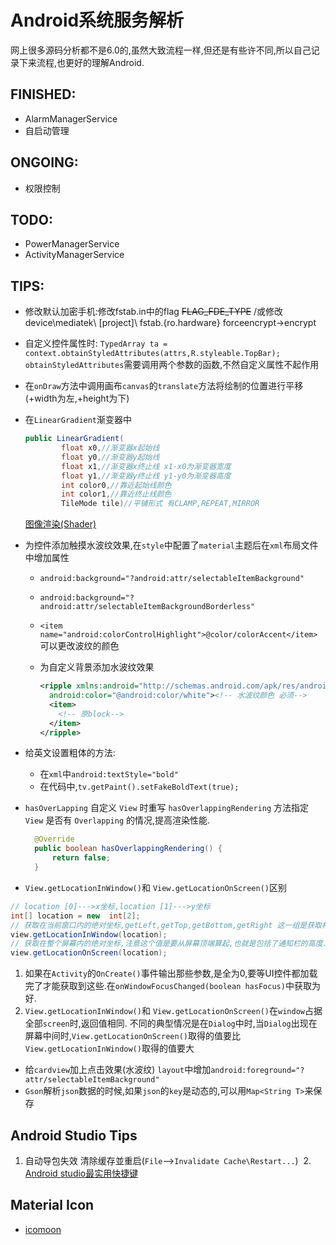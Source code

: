 # Android系统服务解析
网上很多源码分析都不是6.0的,虽然大致流程一样,但还是有些许不同,所以自己记录下来流程,也更好的理解Android.
## FINISHED:
- AlarmManagerService
- 自启动管理

## ONGOING:
- 权限控制

## TODO:
- PowerManagerService
- ActivityManagerService

## TIPS:
- 修改默认加密手机:修改fstab.in中的flag ~~FLAG_FDE_TYPE~~ /或修改device\mediatek\ [project]\ fstab.{ro.hardware} forceencrypt->encrypt
- 自定义控件属性时:
  ```TypedArray ta = context.obtainStyledAttributes(attrs,R.styleable.TopBar);```
  `obtainStyledAttributes`需要调用两个参数的函数,不然自定义属性不起作用
- 在`onDraw`方法中调用画布`canvas`的`translate`方法将绘制的位置进行平移(+width为左,+height为下)
- 在`LinearGradient`渐变器中

  ```Java
  public LinearGradient(
          float x0,//渐变器x起始线
          float y0,//渐变器y起始线
          float x1,//渐变器x终止线 x1-x0为渐变器宽度
          float y1,//渐变器y终止线 y1-y0为渐变器高度
          int color0,//靠近起始线颜色
          int color1,//靠近终止线颜色
          TileMode tile)//平铺形式 有CLAMP,REPEAT,MIRROR
  ```
  [图像渲染(Shader)](http://www.cnblogs.com/menlsh/archive/2012/12/09/2810372.html)
- 为控件添加触摸水波纹效果,在`style`中配置了`material`主题后在`xml`布局文件中增加属性
  - `android:background="?android:attr/selectableItemBackground"`
  - `android:background="?android:attr/selectableItemBackgroundBorderless"`
  - `<item name="android:colorControlHighlight">@color/colorAccent</item>` 可以更改波纹的颜色
  - 为自定义背景添加水波纹效果
    
    ```xml
    <ripple xmlns:android="http://schemas.android.com/apk/res/android"
      android:color="@android:color/white"><!-- 水波纹颜色 必须-->
      <item>
        <!-- 原block-->
      </item>
    </ripple>
    ```
- 给英文设置粗体的方法:
  - 在`xml`中`android:textStyle="bold"`
  - 在代码中,`tv.getPaint().setFakeBoldText(true);`
- `hasOverLapping` 
  自定义 `View` 时重写 `hasOverlappingRendering` 方法指定 `View` 是否有 `Overlapping` 的情况,提高渲染性能.

  ```Java
    @Override
    public boolean hasOverlappingRendering() {
        return false;
    }
  ```
  
-  `View.getLocationInWindow()`和 `View.getLocationOnScreen()`区别
  ```Java
  // location [0]--->x坐标,location [1]--->y坐标
  int[] location = new  int[2];
  // 获取在当前窗口内的绝对坐标,getLeft,getTop,getBottom,getRight 这一组是获取相对在它父窗口里的坐标.
  view.getLocationInWindow(location); 
  // 获取在整个屏幕内的绝对坐标,注意这个值是要从屏幕顶端算起,也就是包括了通知栏的高度.
  view.getLocationOnScreen(location);
  ```
  
  1. 如果在`Activity`的`OnCreate()`事件输出那些参数,是全为0,要等UI控件都加载完了才能获取到这些.在`onWindowFocusChanged(boolean hasFocus)`中获取为好.
  2. `View.getLocationInWindow()`和 `View.getLocationOnScreen()`在`window`占据全部`screen`时,返回值相同.
  不同的典型情况是在`Dialog`中时,当`Dialog`出现在屏幕中间时,`View.getLocationOnScreen()`取得的值要比`View.getLocationInWindow()`取得的值要大

- 给`cardview`加上点击效果(水波纹) `layout`中增加`android:foreground="?attr/selectableItemBackground"` 
- `Gson`解析`json`数据的时候,如果`json`的`key`是动态的,可以用`Map<String T>`来保存
  
## Android Studio Tips
  1. 自动导包失效
    清除缓存並重启(`File`-->`Invalidate Cache\Restart...`)
  2. [Android studio最实用快捷键](https://segmentfault.com/a/1190000006816791)
  
## Material Icon
  - [icomoon](https://icomoon.io/app/#/select)

